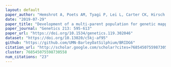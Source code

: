 ```yaml
---
layout: default
paper_author: "Hemshrot A, Poets AM, Tyagi P, Lei L, Carter CK, Hirsch CN, Li L, Brown-Guedira G, Morrell PL, Muelbauer GJ, Smith KP"
date: "2019-07-29"
paper_title: "Development of a multi-parent population for genetic mapping and allele discovery in six-row barley"
paper_journal: "Genetics 213: 595-613"
paper_url: "https://doi.org/10.1534/genetics.119.302046"
dataset: "https://doi.org/10.13020/c5kj-af95"
github: "https://github.com/UMN-BarleyOatSilphium/BRIDG6"
citation_url: "http://scholar.google.com/scholar?cites=768545075598730558&as_sdt=5,24&sciodt=0,24&hl=en"
cluster: 768545075598730558
num_citations: "23"
---
```

